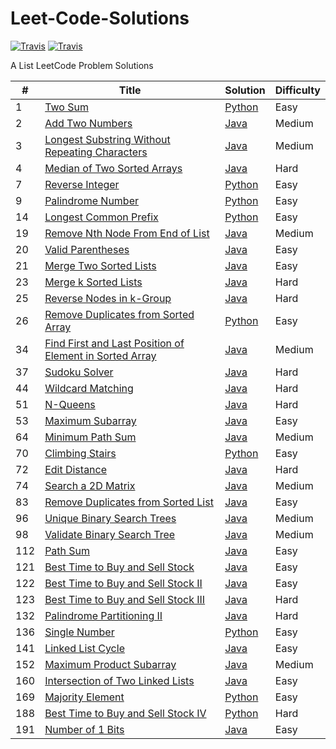 # Leet-Code-Solutions

[![Travis](https://img.shields.io/badge/language-Python-red.svg)]()
[![Travis](https://img.shields.io/badge/language-Java-blue.svg)]()

A List LeetCode Problem Solutions  


| # | Title | Solution | Difficulty |
|---| ----- | -------- | ---------- |
| 1 | [Two Sum](https://leetcode.com/problems/two-sum/) | [Python](https://github.com/shrenik-jain/Leet-Code-Solutions/blob/master/Python/TwoSum.py) | Easy |
| 2 | [Add Two Numbers](https://leetcode.com/problems/add-two-numbers/) | [Java](https://github.com/shrenik-jain/Leet-Code-Solutions/blob/master/Java/AddTwoNumbers.java) | Medium |
| 3 | [Longest Substring Without Repeating Characters](https://leetcode.com/problems/longest-substring-without-repeating-characters/) | [Java](https://github.com/shrenik-jain/Leet-Code-Solutions/blob/master/Java/LongestSubstringWithoutRepeatingCharacters.java) | Medium |
| 4 | [Median of Two Sorted Arrays](https://leetcode.com/problems/median-of-two-sorted-arrays/) | [Java](https://github.com/shrenik-jain/Leet-Code-Solutions/blob/master/Java/MedianOfTwoSortedArrays.java) | Hard |
| 7 | [Reverse Integer](https://leetcode.com/problems/reverse-integer/) | [Python](https://github.com/shrenik-jain/Leet-Code-Solutions/blob/master/Python/ReverseInteger.py) | Easy |
| 9 | [Palindrome Number](https://leetcode.com/problems/palindrome-number/) | [Python](https://github.com/shrenik-jain/Leet-Code-Solutions/blob/master/Python/PalindromeNumber.py) | Easy |
| 14 | [Longest Common Prefix](https://leetcode.com/problems/longest-common-prefix/) | [Python](https://github.com/shrenik-jain/Leet-Code-Solutions/blob/master/Python/LongestCommonPrefix.py) | Easy |
| 19 | [Remove Nth Node From End of List](https://leetcode.com/problems/remove-nth-node-from-end-of-list/) | [Java](https://github.com/shrenik-jain/Leet-Code-Solutions/blob/master/Java/RemoveNthNodeFromEndOfList.java) | Medium |
| 20 | [Valid Parentheses](https://leetcode.com/problems/valid-parentheses/) | [Java](https://github.com/shrenik-jain/Leet-Code-Solutions/blob/master/Java/ValidParentheses.java) | Easy |
| 21 | [Merge Two Sorted Lists](https://leetcode.com/problems/merge-two-sorted-lists/) | [Java](https://github.com/shrenik-jain/Leet-Code-Solutions/blob/master/Java/MergeKSortedLists.java) | Easy |
| 23 | [Merge k Sorted Lists](https://leetcode.com/problems/merge-k-sorted-lists/) | [Java](https://github.com/shrenik-jain/Leet-Code-Solutions/blob/master/Java/MergeKSortedLists.java) | Hard |
| 25 | [Reverse Nodes in k-Group](https://leetcode.com/problems/reverse-nodes-in-k-group/) | [Java](https://github.com/shrenik-jain/Leet-Code-Solutions/blob/master/Java/ReverseNodesInKGroup.java) | Hard |
| 26 | [Remove Duplicates from Sorted Array](https://leetcode.com/problems/remove-duplicates-from-sorted-array/) | [Python](https://github.com/shrenik-jain/Leet-Code-Solutions/blob/master/Python/RemoveDuplicatesFromSortedArray.py) | Easy |
| 34 | [Find First and Last Position of Element in Sorted Array](https://leetcode.com/problems/find-first-and-last-position-of-element-in-sorted-array/) | [Java](https://github.com/shrenik-jain/Leet-Code-Solutions/blob/master/Java/FirstAndLastPositionOfElement.java) | Medium |
| 37 | [Sudoku Solver](https://leetcode.com/problems/sudoku-solver/) | [Java](https://github.com/shrenik-jain/Leet-Code-Solutions/blob/master/Java/SudokuSolver.java) | Hard |
| 44 | [Wildcard Matching](https://leetcode.com/problems/wildcard-matching/) | [Java](https://github.com/shrenik-jain/Leet-Code-Solutions/blob/master/Java/WildcardMatching.java) | Hard |
| 51 | [N-Queens](https://leetcode.com/problems/n-queens/) | [Java](https://github.com/shrenik-jain/Leet-Code-Solutions/blob/master/Java/NQueens.java) | Hard |
| 53 | [Maximum Subarray](https://leetcode.com/problems/maximum-subarray/) | [Java](https://github.com/shrenik-jain/Leet-Code-Solutions/blob/master/Java/MaximumSubarray.java) | Easy |
| 64 | [Minimum Path Sum](https://leetcode.com/problems/minimum-path-sum/) | [Java](https://github.com/shrenik-jain/Leet-Code-Solutions/blob/master/Java/MinimumPathSum.java) | Medium |
| 70 | [Climbing Stairs](https://leetcode.com/problems/climbing-stairs/) | [Python](https://github.com/shrenik-jain/Leet-Code-Solutions/blob/master/Python/ClimbingStairs.py) | Easy |
| 72 | [Edit Distance](https://leetcode.com/problems/edit-distance/) | [Java](https://github.com/shrenik-jain/Leet-Code-Solutions/blob/master/Java/EditDistance.java) | Hard |
| 74 | [Search a 2D Matrix](https://leetcode.com/problems/search-a-2d-matrix/) | [Java](https://github.com/shrenik-jain/Leet-Code-Solutions/blob/master/Java/Search2DMatrix.java) | Medium |
| 83 | [Remove Duplicates from Sorted List](https://leetcode.com/problems/remove-duplicates-from-sorted-list/) | [Java](https://github.com/shrenik-jain/Leet-Code-Solutions/blob/master/Java/RemoveDuplicatesFromSortedList.java) | Easy |
| 96 | [Unique Binary Search Trees](https://leetcode.com/problems/unique-binary-search-trees/) | [Java](https://github.com/shrenik-jain/Leet-Code-Solutions/blob/master/Java/UniqueBinarySearchTrees.java) | Medium |
| 98 | [Validate Binary Search Tree](https://leetcode.com/problems/validate-binary-search-tree/) | [Java](https://github.com/shrenik-jain/Leet-Code-Solutions/blob/master/Java/ValidateBST.java) | Medium |
| 112 | [Path Sum](https://leetcode.com/problems/path-sum/) | [Java](https://github.com/shrenik-jain/Leet-Code-Solutions/blob/master/Java/PathSum.java) | Easy |
| 121 | [Best Time to Buy and Sell Stock](https://leetcode.com/problems/best-time-to-buy-and-sell-stock/) | [Java](https://github.com/shrenik-jain/Leet-Code-Solutions/blob/master/Java/Stocks1.java) | Easy |
| 122 | [Best Time to Buy and Sell Stock II](https://leetcode.com/problems/best-time-to-buy-and-sell-stock-ii/) | [Java](https://github.com/shrenik-jain/Leet-Code-Solutions/blob/master/Java/Stocks2.java) | Easy |
| 123 | [Best Time to Buy and Sell Stock III](https://leetcode.com/problems/best-time-to-buy-and-sell-stock-iii/) | [Java](https://github.com/shrenik-jain/Leet-Code-Solutions/blob/master/Java/Stocks3.java) | Hard |
| 132 | [Palindrome Partitioning II](https://leetcode.com/problems/palindrome-partitioning-ii/) | [Java](https://github.com/shrenik-jain/Leet-Code-Solutions/blob/master/Java/PalindromePartitioning2.java) | Hard |
| 136 | [Single Number](https://leetcode.com/problems/single-number/) | [Python](https://github.com/shrenik-jain/Leet-Code-Solutions/blob/master/Python/SingleNumber.py) | Easy |
| 141 | [Linked List Cycle](https://leetcode.com/problems/linked-list-cycle/) | [Java](https://github.com/shrenik-jain/Leet-Code-Solutions/blob/master/Java/LinkedListCycle.java) | Easy |
| 152 | [Maximum Product Subarray](https://leetcode.com/problems/maximum-product-subarray/) | [Java](https://github.com/shrenik-jain/Leet-Code-Solutions/blob/master/Java/MaximumProductSubarray.java) | Medium |
| 160 | [Intersection of Two Linked Lists](https://leetcode.com/problems/intersection-of-two-linked-lists/) | [Java](https://github.com/shrenik-jain/Leet-Code-Solutions/blob/master/Java/IntersectionOfTwoLinkedLists.java) | Easy |
| 169 | [Majority Element](https://leetcode.com/problems/majority-element/) | [Python](https://github.com/shrenik-jain/Leet-Code-Solutions/blob/master/Python/MajorityElement.py) | Easy |
| 188 | [Best Time to Buy and Sell Stock IV](https://leetcode.com/problems/best-time-to-buy-and-sell-stock-iv/) | [Python](https://github.com/shrenik-jain/Leet-Code-Solutions/blob/master/Python/Stocks4.py) | Hard |
| 191 | [Number of 1 Bits](https://leetcode.com/problems/number-of-1-bits/) | [Java](https://github.com/shrenik-jain/Leet-Code-Solutions/blob/master/Python/MajorityElement.py) | Easy |


